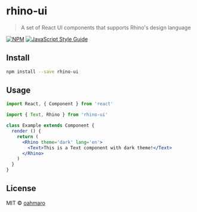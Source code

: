 # rhino-ui

> A set of React UI components that supports Rhino&#x27;s design language

[![NPM](https://img.shields.io/npm/v/rhino-ui.svg)](https://www.npmjs.com/package/rhino-ui) [![JavaScript Style Guide](https://img.shields.io/badge/code_style-standard-brightgreen.svg)](https://standardjs.com)

## Install

```bash
npm install --save rhino-ui
```

## Usage

```jsx
import React, { Component } from 'react'

import { Text, Rhino } from 'rhino-ui'

class Example extends Component {
  render () {
    return (
      <Rhino theme='dark' lang='en'>
        <Text>This is a Text component with dark theme!</Text>
      </Rhino>
    )
  }
}
```

## License

MIT © [oahmaro](https://github.com/oahmaro)
